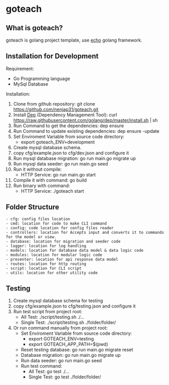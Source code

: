# goteach

What is goteach?
--------------
goteach is golang project template, use [echo](https://echo.labstack.com) golang framework.

Installation for Development
----------------------------
Requirement:
- Go Programming language
- MySql Database

Installation:
1. Clone from github repository: git clone https://github.com/nenjap31/goteach.git
2. Install [Dep](https://golang.github.io/dep/docs/introduction.html) (Dependency Management Tool): curl https://raw.githubusercontent.com/golang/dep/master/install.sh | sh
3. Run Command to get the dependencies: dep ensure
4. Run Command to update existing dependencies: dep ensure -update
5. Set Enviroment Variable from source code directory:
    - export goteach_ENV=development
6. Create mysql database schema.
7. copy cfg/example.json to cfg/dev.json and configure it
8. Run mysql database migration: go run main.go migrate up
9. Run mysql data seeder: go run main.go seed
10. Run it without compile:
    - HTTP Service: go run main.go start
12. Compile it with command: go build
12. Run binary with command:
    - HTTP Service: ./goteach start

Folder Structure
----------------
    - cfg: config files location
    - cmd: location for code to make CLI command
    - config: code location for config files reader
    - controllers: location for Accepts input and converts it to commands for the model or view.
    - database: location for migration and seeder code
    - logger: location for log handling
    - models: location for database data model & data logic code
    - modules: location for modular logic code
    - presenter: location for api response data model
    - routes: location for http routing
    - script: location for CLI script
    - utils: location for other utility code

Testing
-------
1. Create mysql database schema for testing
2. copy cfg/example.json to cfg/testing.json and configure it
3. Run test script from project root:
    - All Test: ./script/testing.sh ./...
    - Single Test: ./script/testing.sh ./folder/folder/
4. Or run command manually from project root:
    - Set Enviroment Variable from source code directory:
        - export GOTEACH_ENV=testing
        - export GOTEACH_APP_PATH=$(pwd)
    - Reset testing database: go run main.go migrate reset
    - Database migration: go run main.go migrate up
    - Run data seeder: go run main.go seed
    - Run test command:
        - All Test: go test ./...
        - Single Test: go test ./folder/folder/
